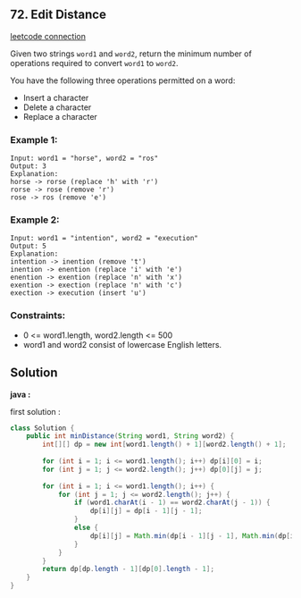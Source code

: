 ## 72. Edit Distance

[leetcode connection](https://leetcode.com/problems/distinct-subsequences/)

Given two strings `word1` and `word2`, return the minimum number of operations required to convert `word1` to `word2`.

You have the following three operations permitted on a word:

* Insert a character
* Delete a character
* Replace a character

### Example 1:
```
Input: word1 = "horse", word2 = "ros"
Output: 3
Explanation: 
horse -> rorse (replace 'h' with 'r')
rorse -> rose (remove 'r')
rose -> ros (remove 'e')
```

### Example 2:
```
Input: word1 = "intention", word2 = "execution"
Output: 5
Explanation: 
intention -> inention (remove 't')
inention -> enention (replace 'i' with 'e')
enention -> exention (replace 'n' with 'x')
exention -> exection (replace 'n' with 'c')
exection -> execution (insert 'u')
```

### Constraints:

* 0 <= word1.length, word2.length <= 500
* word1 and word2 consist of lowercase English letters.

## Solution

**java :**

first solution :
```java
class Solution {
    public int minDistance(String word1, String word2) {
        int[][] dp = new int[word1.length() + 1][word2.length() + 1];
        
        for (int i = 1; i <= word1.length(); i++) dp[i][0] = i;
        for (int j = 1; j <= word2.length(); j++) dp[0][j] = j;
        
        for (int i = 1; i <= word1.length(); i++) {
            for (int j = 1; j <= word2.length(); j++) {
                if (word1.charAt(i - 1) == word2.charAt(j - 1)) {
                    dp[i][j] = dp[i - 1][j - 1];
                }
                else {
                    dp[i][j] = Math.min(dp[i - 1][j - 1], Math.min(dp[i][j - 1], dp[i - 1][j])) + 1;
                }
            }
        }
        return dp[dp.length - 1][dp[0].length - 1];
    }
}
```